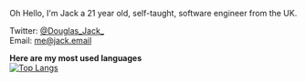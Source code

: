 Oh Hello, 
I'm Jack a 21 year old, self-taught, software engineer from the UK.

Twitter: [@Douglas_Jack_](https://twitter.com/douglas_jack_) \
Email: [me@jack.email](mailto:me@jack.email)

**Here are my most used languages** \
[![Top Langs](https://github-readme-stats.vercel.app/api/top-langs/?username=anuraghazra&layout=compact)](https://github.com/anuraghazra/github-readme-stats)
